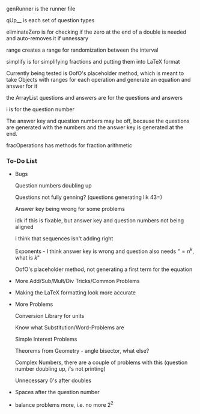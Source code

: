 genRunner is the runner file

qUp__ is each set of question types

eliminateZero is for checking if the zero at the end of a double is needed and auto-removes it if unnessary

range creates a range for randomization between the interval

simplify is for simplifying fractions and putting them into LaTeX format

Currently being tested is OofO's placeholder method, which is meant to take Objects with ranges for each operation and generate an equation and answer for it

the ArrayList questions and answers are for the questions and answers

i is for the question number

The answer key and question numbers may be off, because the questions are generated with the numbers and the answer key is generated at the end.

fracOperations has methods for fraction arithmetic

### To-Do List

- Bugs

    Question numbers doubling up
    
    Questions not fully genning? (questions generating lik 43=)
    
    Answer key being wrong for some problems
    
    idk if this is fixable, but answer key and question numbers not being aligned
    
    I think that sequences isn't adding right
    
    Exponents - I think answer key is wrong and question also needs "$=n^k$, what is $k$"
    
    OofO's placeholder method, not generating a first term for the equation
    
- More Add/Sub/Mult/Div Tricks/Common Problems

- Making the LaTeX formatting look more accurate

- More Problems

    Conversion Library for units

    Know what Substitution/Word-Problems are

    Simple Interest Problems
    
    Theorems from Geometry - angle bisector, what else?
    
    Complex Numbers, there are a couple of problems with this (question number doubling up, $i$'s not printing)
    
    Unnecessary 0's after doubles

- Spaces after the question number

- balance problems more, i.e. no more $2^2$
